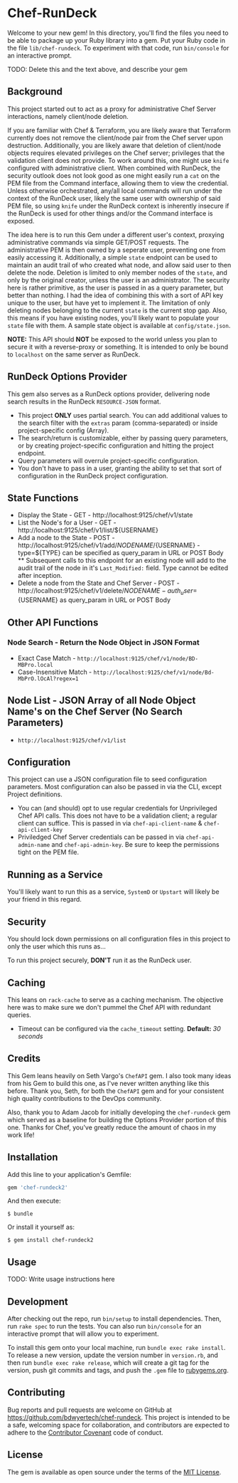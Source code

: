 # Chef-RunDeck

Welcome to your new gem! In this directory, you'll find the files you need to be able to package up your Ruby library into a gem. Put your Ruby code in the file `lib/chef-rundeck`. To experiment with that code, run `bin/console` for an interactive prompt.

TODO: Delete this and the text above, and describe your gem

## Background
This project started out to act as a proxy for administrative Chef Server interactions, namely client/node deletion.

If you are familiar with Chef & Terraform, you are likely aware that Terraform currently does not remove the client/node pair from the Chef server upon destruction.  Additionally, you are likely aware that deletion of client/node objects requires elevated privileges on the Chef server; privileges that the validation client does not provide.
To work around this, one might use `knife` configured with administrative client.  When combined with RunDeck, the security outlook does not look good as one might easily run a `cat` on the PEM file from the Command interface, allowing them to view the credential.  Unless otherwise orchestrated, any/all local commands will run under the context of the RunDeck user, likely the same user with ownership of said PEM file, so using `knife` under the RunDeck context is inherently insecure if the RunDeck is used for other things and/or the Command interface is exposed.

The idea here is to run this Gem under a different user's context, proxying administrative commands via simple GET/POST requests.  The administrative PEM is then owned by a seperate user, preventing one from easily accessing it.  Additionally, a simple `state` endpoint can be used to maintain an audit trail of who created what node, and allow said user to then delete the node.  Deletion is limited to only member nodes of the `state`, and only by the original creator, unless the user is an administrator.  The security here is rather primitive, as the user is passed in as a query parameter, but better than nothing.  I had the idea of combining this with a sort of API key unique to the user, but have yet to implement it.  The limitation of only deleting nodes belonging to the current `state` is the current stop gap.  Also, this means if you have existing nodes, you'll likely want to populate your `state` file with them.  A sample state object is available at `config/state.json`.

**NOTE:** This API should **NOT** be exposed to the world unless you plan to secure it with a reverse-proxy or something.  It is intended to only be bound to `localhost` on the same server as RunDeck.

## RunDeck Options Provider
This gem also serves as a RunDeck options provider, delivering node search results in the RunDeck `RESOURCE-JSON` format.
* This project **ONLY** uses partial search.  You can add additional values to the search filter with the `extras` param (comma-separated) or inside project-specific config (Array).
* The search/return is customizable, either by passing query parameters, or by creating project-specific configuration and hitting the project endpoint.
* Query parameters will overrule project-specific configuration.
* You don't have to pass in a user, granting the ability to set that sort of configuration in the RunDeck project configuration.

## State Functions
* Display the State - GET - http://localhost:9125/chef/v1/state
* List the Node's for a User - GET -  http://localhost:9125/chef/v1/list/${USERNAME}
* Add a node to the State - POST - http://localhost:9125/chef/v1/add/${NODENAME}/${USERNAME} - type=${TYPE} can be specified as query_param in URL or POST Body
** Subsequent calls to this endpoint for an existing node will add to the audit trail of the node in it's `Last_Modified:` field.  Type cannot be edited after inception.
* Delete a node from the State and Chef Server - POST - http://localhost:9125/chef/v1/delete/${NODENAME} - auth_user=${USERNAME} as query_param in URL or POST Body


## Other API Functions
### Node Search - Return the Node Object in JSON Format
* Exact Case Match - `http://localhost:9125/chef/v1/node/BD-MBPro.local`
* Case-Insensitive Match - `http://localhost:9125/chef/v1/node/Bd-MbPrO.lOcAl?regex=1`

## Node List - JSON Array of all Node Object Name's on the Chef Server (No Search Parameters)
* `http://localhost:9125/chef/v1/list`

## Configuration
This project can use a JSON configuration file to seed configuration parameters.  Most configuration can also be passed in via the CLI, except Project definitions.
* You can (and should) opt to use regular credentials for Unprivileged Chef API calls.  This does not have to be a validation client; a regular client can suffice.  This is passed in via `chef-api-client-name` & `chef-api-client-key`
* Priviledged Chef Server credentials can be passed in via `chef-api-admin-name` and `chef-api-admin-key`. Be sure to keep the permissions tight on the PEM file.


## Running as a Service
You'll likely want to run this as a service, `SystemD` or `Upstart` will likely be your friend in this regard.

## Security
You should lock down permissions on all configuration files in this project to only the user which this runs as...

To run this project securely, **DON'T** run it as the RunDeck user.

## Caching
This leans on `rack-cache` to serve as a caching mechanism.  The objective here was to make sure we don't pummel the Chef API with redundant queries.
* Timeout can be configured via the `cache_timeout` setting. **Default:** *30 seconds*

## Credits
This Gem leans heavily on Seth Vargo's `ChefAPI` gem.  I also took many ideas from his Gem to build this one, as I've never written anything like this before.  Thank you, Seth, for both the `ChefAPI` gem and for your consistent high quality contributions to the DevOps community.

Also, thank you to Adam Jacob for initially developing the `chef-rundeck` gem which served as a baseline for building the Options Provider portion of this one. Thanks for Chef, you've greatly reduce the amount of chaos in my work life!


## Installation

Add this line to your application's Gemfile:

```ruby
gem 'chef-rundeck2'
```

And then execute:

    $ bundle

Or install it yourself as:

    $ gem install chef-rundeck2

## Usage

TODO: Write usage instructions here

## Development

After checking out the repo, run `bin/setup` to install dependencies. Then, run `rake spec` to run the tests. You can also run `bin/console` for an interactive prompt that will allow you to experiment.

To install this gem onto your local machine, run `bundle exec rake install`. To release a new version, update the version number in `version.rb`, and then run `bundle exec rake release`, which will create a git tag for the version, push git commits and tags, and push the `.gem` file to [rubygems.org](https://rubygems.org).

## Contributing

Bug reports and pull requests are welcome on GitHub at https://github.com/bdwyertech/chef-rundeck. This project is intended to be a safe, welcoming space for collaboration, and contributors are expected to adhere to the [Contributor Covenant](http://contributor-covenant.org) code of conduct.


## License

The gem is available as open source under the terms of the [MIT License](http://opensource.org/licenses/MIT).

